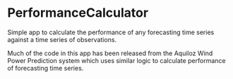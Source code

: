 PerformanceCalculator
=====================

Simple app to calculate the performance of any forecasting time series against a time series of observations.

Much of the code in this app has been released from the Aquiloz Wind Power Prediction system which uses similar
logic to calculate performance of forecasting time series.
